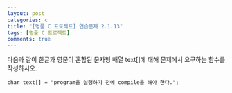 ```yaml
---
layout: post
categories: c
title: "[명품 C 프로젝트] 연습문제 2.1.13"
tags: [명품 C 프로젝트]
comments: true
---
```


다음과 같이 한글과 영문이 혼합된 문자형 배열 text[]에 대해 문제에서 요구하는 함수를 작성하시오.

```
char text[] = "program을 실행하기 전에 compile을 해야 한다.";
```

<script src="https://gist.github.com/Junhyeon2/d6276600d68d09d4d15fade6f67ea8ed.js"></script>
